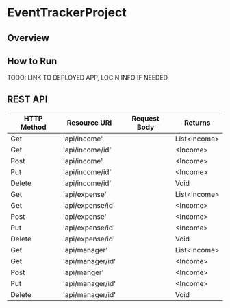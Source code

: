 # EventTrackerProject

## Overview


## How to Run
TODO: LINK TO DEPLOYED APP, LOGIN INFO IF NEEDED

## REST API

| HTTP Method | Resource URI | Request Body | Returns        |
|-------------|--------------|--------------|----------------|
| Get         | 'api/income' |              | List&lt;Income&gt;|
| Get         | 'api/income/id' |              | &lt;Income&gt;|
| Post         | 'api/income' |              | &lt;Income&gt;|
| Put         | 'api/income/id' |              | &lt;Income&gt;|
| Delete         | 'api/income/id' |              | Void  |
| Get         | 'api/expense' |              | List&lt;Income&gt;|
| Get         | 'api/expense/id' |              | &lt;Income&gt;|
| Post         | 'api/expense' |              | &lt;Income&gt;|
| Put         | 'api/expense/id' |              | &lt;Income&gt;|
| Delete         | 'api/expense/id' |              | Void  |
| Get         | 'api/manager' |              | List&lt;Income&gt;|
| Get         | 'api/manager/id' |              | &lt;Income&gt;|
| Post         | 'api/manger' |              | &lt;Income&gt;|
| Put         | 'api/manager/id' |              | &lt;Income&gt;|
| Delete         | 'api/manager/id' |              | Void  |
